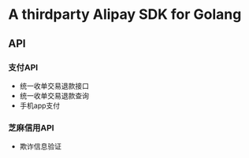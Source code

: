 # A thirdparty Alipay SDK for Golang

## API
### 支付API
* 统一收单交易退款接口
* 统一收单交易退款查询
* 手机app支付

### 芝麻信用API
* 欺诈信息验证
